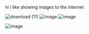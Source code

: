 hi i like showing images to the internet 

![download (11)](https://github.com/user-attachments/assets/043506b9-ff41-445c-b346-31ee8b856230)
![image](https://github.com/user-attachments/assets/23d86334-7943-4af0-b889-a5d5da995c7f)
![image](https://github.com/user-attachments/assets/566b478a-4958-4277-a7d7-e1c8c2746d55)

![image](https://github.com/user-attachments/assets/b6659270-5333-47eb-a10c-9dc59944c12c)






<!--
**sweetandkindgirl/sweetandkindgirl** is a ✨ _special_ ✨ repository because its `README.md` (this file) appears on your GitHub profile.

Here are some ideas to get you started:

- 🔭 I’m currently working on ...
- 🌱 I’m currently learning ...
- 👯 I’m looking to collaborate on ...
- 🤔 I’m looking for help with ...
- 💬 Ask me about ...
- 📫 How to reach me: ...
- 😄 Pronouns: ...
- ⚡ Fun fact: ...
-->
